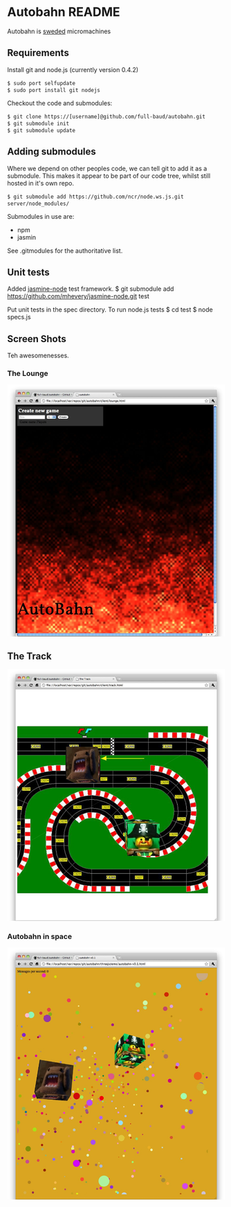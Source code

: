 Autobahn README
===============

Autobahn is [sweded][] micromachines

Requirements
-----------

Install git and node.js (currently version 0.4.2)

	$ sudo port selfupdate
	$ sudo port install git nodejs

Checkout the code and submodules:

	$ git clone https://[username]@github.com/full-baud/autobahn.git
	$ git submodule init
	$ git submodule update


Adding submodules
-----------------

Where we depend on other peoples code, we can tell git to add it as a submodule. 
This makes it appear to be part of our code tree, whilst still hosted in it's own repo.

	$ git submodule add https://github.com/ncr/node.ws.js.git server/node_modules/

Submodules in use are:
- npm
- jasmin

See .gitmodules for the authoritative list.


Unit tests
----------

Added [jasmine-node][] test framework.
	$ git submodule add https://github.com/mhevery/jasmine-node.git test

Put unit tests in the spec directory. To run node.js tests
	$ cd test
	$ node specs.js


Screen Shots
------------

Teh awesomenesses.

### The Lounge
<img src="https://github.com/full-baud/autobahn/blob/master/docs/img/autobahn-1-lounge.jpg" />

## The Track
<img src="https://github.com/full-baud/autobahn/blob/master/docs/img/autobahn-2-track.jpg" />

### Autobahn in space
<img src="https://github.com/full-baud/autobahn/raw/master/docs/img/autobahn-0-space.jpg" />






[sweded]:http://en.wikipedia.org/wiki/Sweded#.22Sweded.22
[jasmine-node]:https://github.com/mhevery/jasmine-node

